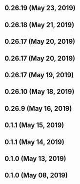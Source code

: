 ## 0.26.19 (May 23, 2019)


## 0.26.18 (May 21, 2019)


## 0.26.17 (May 20, 2019)


## 0.26.17 (May 20, 2019)


## 0.26.17 (May 19, 2019)


## 0.26.10 (May 18, 2019)


## 0.26.9 (May 16, 2019)


## 0.1.1 (May 15, 2019)


## 0.1.1 (May 14, 2019)


## 0.1.0 (May 13, 2019)


## 0.1.0 (May 08, 2019)


